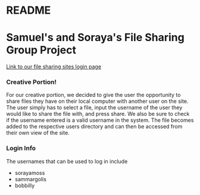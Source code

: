# README #

# Samuel's and Soraya's File Sharing Group Project

[Link to our file sharing sites login page ](http://ec2-18-220-49-137.us-east-2.compute.amazonaws.com/~sorayamoss/log.html)

### Creative Portion!

For our creative portion, we decided to give the user the opportunity to share files they have on their local computer with another user on the site. The user simply has to select a file, input the username of the user they would like to share the file with, and press share. We also be sure to check if the username entered is a valid username in the system. The file becomes added to the respective users directory and can then be accessed from their own view of the site.

### Login Info

The usernames that can be used to log in include 
- sorayamoss
- sammargolis
- bobbilly
